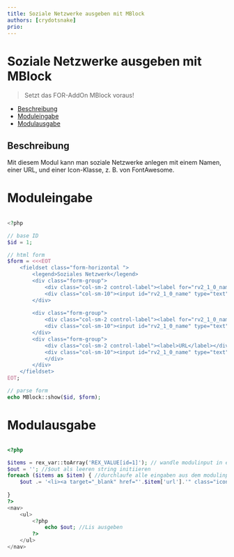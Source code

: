 ```yaml
---
title: Soziale Netzwerke ausgeben mit MBlock
authors: [crydotsnake]
prio:
---
```


# Soziale Netzwerke ausgeben mit MBlock

> Setzt das FOR-AddOn MBlock voraus!

- [Beschreibung](#beschreibung)
- [Moduleingabe](#moduleingabe)
- [Modulausgabe](#modulausgabe)

<a name="beschreibung"></a>
## Beschreibung

Mit diesem Modul kann man soziale Netzwerke anlegen mit einem Namen, einer URL, und einer Icon-Klasse, z. B. von FontAwesome.

<a name="moduleingabe"></a>
# Moduleingabe

```php
  
<?php

// base ID
$id = 1;

// html form
$form = <<<EOT
    <fieldset class="form-horizontal ">
        <legend>Soziales Netzwerk</legend>
        <div class="form-group">
            <div class="col-sm-2 control-label"><label for="rv2_1_0_name">Name</label></div>
            <div class="col-sm-10"><input id="rv2_1_0_name" type="text" name="REX_INPUT_VALUE[$id][0][name]" value="" class="form-control "></div>
        </div>
        
        <div class="form-group">
            <div class="col-sm-2 control-label"><label for="rv2_1_0_name">Icon-Klasse</label></div>
            <div class="col-sm-10"><input id="rv2_1_0_name" type="text" name="REX_INPUT_VALUE[$id][0][icon]" value="" class="form-control "></div>
        </div>
        <div class="form-group">
            <div class="col-sm-2 control-label"><label>URL</label></div>
            <div class="col-sm-10"><input id="rv2_1_0_name" type="text" name="REX_INPUT_VALUE[$id][0][url]" value="" class="form-control "></div>
            </div>
        </div>
    </fieldset>
EOT;

// parse form
echo MBlock::show($id, $form);
```

<a name="modulausgabe"></a>
# Modulausgabe

```php

<?php

$items = rex_var::toArray('REX_VALUE[id=1]'); // wandle modulinput in ein array um
$out = ''; //$out als leeren string initiieren
foreach ($items as $item) { //durchlaufe alle eingaben aus dem modulinput
    $out .= '<li><a target="_blank" href="'.$item['url'].'" class="icon brands '.$item['icon'].'"><span class="label">'.$item['name'].'</span></a></li>';
    
}
?>
<nav>
    <ul>
        <?php
            echo $out; //Lis ausgeben
        ?>
    </ul>
</nav>
```
